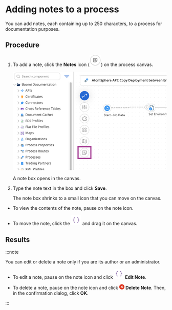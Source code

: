 # Adding notes to a process

<head>
  <meta name="guidename" content="Integration"/>
  <meta name="context" content="GUID-1d1c3e5d-e337-4c56-b132-cd280405dc54"/>
</head>

You can add notes, each containing up to 250 characters, to a process for documentation purposes.

## Procedure

1. To add a note, click the **Notes** icon (![The notes icon is represented by a piece of paper with a folded corner](../Images/img-int-BC_Add_Note.jpg)) on the process canvas.

   ![The notes icon is highlighted on the build canvas](../Images/img-int-add_note_icon.png)

   A note box opens in the canvas.

2. Type the note text in the box and click **Save**.

   The note box shrinks to a small icon that you can move on the canvas.

- To view the contents of the note, pause on the note icon.

- To move the note, click the ![note icon](../Images/main-ic-pencil-yellow-12_12e3e7dc-22a8-42cf-8b3b-705c477344df.jpg) and drag it on the canvas.

## Results

:::note

You can edit or delete a note only if you are its author or an administrator.

- To edit a note, pause on the note icon and click **![icon](../Images/main-ic-pencil-yellow-12_12e3e7dc-22a8-42cf-8b3b-705c477344df.jpg) Edit Note**.

- To delete a note, pause on the note icon and click **![x](../Images/main-ic-x-white-in-red-circle-16_0d0c5dc5-1c5e-4117-8a58-92c5e050ec5b.jpg) Delete Note**. Then, in the confirmation dialog, click **OK**.

:::
